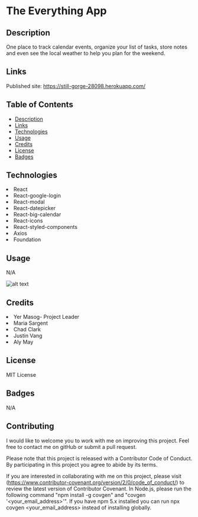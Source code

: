 # The Everything App

## Description 
One place to track calendar events, organize your list of tasks, store notes and even see the local weather to help you plan for the weekend.

## Links 
Published site: https://still-gorge-28098.herokuapp.com/ 

## Table of Contents

* [Description](#Description) 
* [Links](#Links)
* [Technologies](#Technologies)
* [Usage](#Usage)
* [Credits](#Credits)
* [License](#License)
* [Badges](#Badges)


## Technologies
<li>React</li>
<li>React-google-login</li>
<li>React-modal</li>
<li>React-datepicker</li>
<li>React-big-calendar</li>
<li>React-icons</li>
<li>React-styled-components</li>
<li>Axios</li>
<li>Foundation</li>

## Usage
N/A

![alt text](assets/images/screenshot.png)

## Credits
<li>Yer Masog- Project Leader</li>
<li>Maria Sargent</li>
<li>Chad Clark</li>
<li>Justin Vang</li>
<li>Aly May</li>

## License
MIT License

## Badges
N/A

## Contributing

I would like to welcome you to work with me on improving this project. Feel free to contact me on gitHub or submit a pull request.

Please note that this project is released with a Contributor Code of Conduct. 
By participating in this project you agree to abide by its terms. 

If you are interested in collaborating with me on this project, please visit (https://www.contributor-covenant.org/version/2/0/code_of_conduct/) to review the latest version of Contributor Covenant. In Node.js, please run the following command "npm install -g covgen" and "covgen '<your_email_address>'". If you have npm 5.x installed you can run npx covgen <your_email_address> instead of installing globally.
